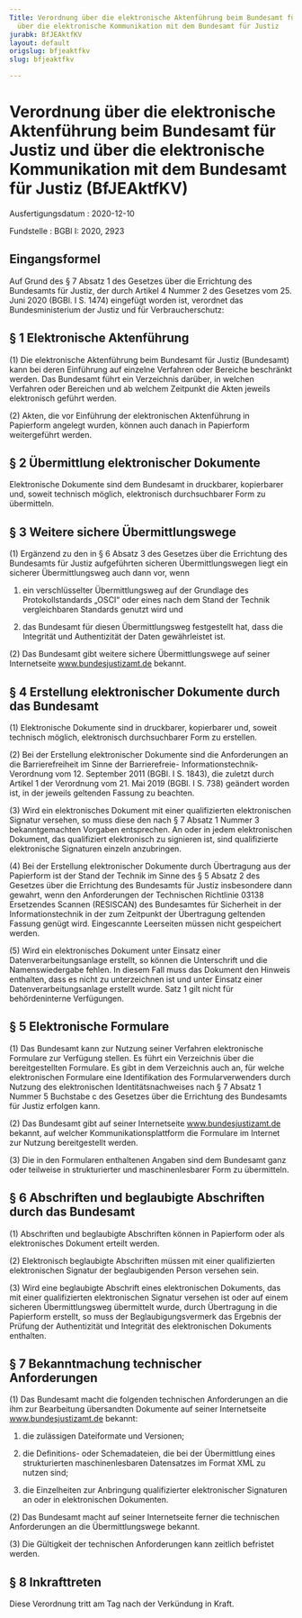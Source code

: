```yaml
---
Title: Verordnung über die elektronische Aktenführung beim Bundesamt für Justiz und
  über die elektronische Kommunikation mit dem Bundesamt für Justiz
jurabk: BfJEAktfKV
layout: default
origslug: bfjeaktfkv
slug: bfjeaktfkv

---
```


# Verordnung über die elektronische Aktenführung beim Bundesamt für Justiz und über die elektronische Kommunikation mit dem Bundesamt für Justiz (BfJEAktfKV)

Ausfertigungsdatum
:   2020-12-10

Fundstelle
:   BGBl I: 2020, 2923


## Eingangsformel

Auf Grund des § 7 Absatz 1 des Gesetzes über die Errichtung des
Bundesamts für Justiz, der durch Artikel 4 Nummer 2 des Gesetzes vom
25\. Juni 2020 (BGBl. I S. 1474) eingefügt worden ist, verordnet das
Bundesministerium der Justiz und für Verbraucherschutz:


## § 1 Elektronische Aktenführung

(1) Die elektronische Aktenführung beim Bundesamt für Justiz
(Bundesamt) kann bei deren Einführung auf einzelne Verfahren oder
Bereiche beschränkt werden. Das Bundesamt führt ein Verzeichnis
darüber, in welchen Verfahren oder Bereichen und ab welchem Zeitpunkt
die Akten jeweils elektronisch geführt werden.

(2) Akten, die vor Einführung der elektronischen Aktenführung in
Papierform angelegt wurden, können auch danach in Papierform
weitergeführt werden.


## § 2 Übermittlung elektronischer Dokumente

Elektronische Dokumente sind dem Bundesamt in druckbarer, kopierbarer
und, soweit technisch möglich, elektronisch durchsuchbarer Form zu
übermitteln.


## § 3 Weitere sichere Übermittlungswege

(1) Ergänzend zu den in § 6 Absatz 3 des Gesetzes über die Errichtung
des Bundesamts für Justiz aufgeführten sicheren Übermittlungswegen
liegt ein sicherer Übermittlungsweg auch dann vor, wenn

1.  ein verschlüsselter Übermittlungsweg auf der Grundlage des
    Protokollstandards „OSCI“ oder eines nach dem Stand der Technik
    vergleichbaren Standards genutzt wird und


2.  das Bundesamt für diesen Übermittlungsweg festgestellt hat, dass die
    Integrität und Authentizität der Daten gewährleistet ist.




(2) Das Bundesamt gibt weitere sichere Übermittlungswege auf seiner
Internetseite
www.bundesjustizamt.de              bekannt.


## § 4 Erstellung elektronischer Dokumente durch das Bundesamt

(1) Elektronische Dokumente sind in druckbarer, kopierbarer und,
soweit technisch möglich, elektronisch durchsuchbarer Form zu
erstellen.

(2) Bei der Erstellung elektronischer Dokumente sind die Anforderungen
an die Barrierefreiheit im Sinne der Barrierefreie-
Informationstechnik-Verordnung vom 12. September 2011 (BGBl. I S.
1843), die zuletzt durch Artikel 1 der Verordnung vom 21. Mai 2019
(BGBl. I
S. 738)              geändert worden ist, in der jeweils geltenden
Fassung zu beachten.

(3) Wird ein elektronisches Dokument mit einer qualifizierten
elektronischen Signatur versehen, so muss diese den nach § 7 Absatz 1
Nummer 3 bekanntgemachten Vorgaben entsprechen. An oder in jedem
elektronischen Dokument, das qualifiziert elektronisch zu signieren
ist, sind qualifizierte elektronische Signaturen einzeln anzubringen.

(4) Bei der Erstellung elektronischer Dokumente durch Übertragung aus
der Papierform ist der Stand der Technik im Sinne des § 5 Absatz 2 des
Gesetzes über die Errichtung des Bundesamts für Justiz insbesondere
dann gewahrt, wenn den Anforderungen der Technischen Richtlinie 03138
Ersetzendes Scannen (RESISCAN) des Bundesamtes für Sicherheit in der
Informationstechnik in der zum Zeitpunkt der Übertragung geltenden
Fassung genügt wird. Eingescannte Leerseiten müssen nicht gespeichert
werden.

(5) Wird ein elektronisches Dokument unter Einsatz einer
Datenverarbeitungsanlage erstellt, so können die Unterschrift und die
Namenswiedergabe fehlen. In diesem Fall muss das Dokument den Hinweis
enthalten, dass es nicht zu unterzeichnen ist und unter Einsatz einer
Datenverarbeitungsanlage erstellt wurde. Satz 1 gilt nicht für
behördeninterne Verfügungen.


## § 5 Elektronische Formulare

(1) Das Bundesamt kann zur Nutzung seiner Verfahren elektronische
Formulare zur Verfügung stellen. Es führt ein Verzeichnis über die
bereitgestellten Formulare. Es gibt in dem Verzeichnis auch an, für
welche elektronischen Formulare eine Identifikation des
Formularverwenders durch Nutzung des elektronischen
Identitätsnachweises nach § 7 Absatz 1 Nummer 5 Buchstabe c des
Gesetzes über die Errichtung des Bundesamts für Justiz erfolgen kann.

(2) Das Bundesamt gibt auf seiner Internetseite www.bundesjustizamt.de
bekannt, auf welcher Kommunikationsplattform die Formulare im Internet
zur Nutzung bereitgestellt werden.

(3) Die in den Formularen enthaltenen Angaben sind dem Bundesamt ganz
oder teilweise in strukturierter und maschinenlesbarer Form zu
übermitteln.


## § 6 Abschriften und beglaubigte Abschriften durch das Bundesamt

(1) Abschriften und beglaubigte Abschriften können in Papierform oder
als elektronisches Dokument erteilt werden.

(2) Elektronisch beglaubigte Abschriften müssen mit einer
qualifizierten elektronischen Signatur der beglaubigenden Person
versehen sein.

(3) Wird eine beglaubigte Abschrift eines elektronischen Dokuments,
das mit einer qualifizierten elektronischen Signatur versehen ist oder
auf einem sicheren Übermittlungsweg übermittelt wurde, durch
Übertragung in die Papierform erstellt, so muss der
Beglaubigungsvermerk das Ergebnis der Prüfung der Authentizität und
Integrität des elektronischen Dokuments enthalten.


## § 7 Bekanntmachung technischer Anforderungen

(1) Das Bundesamt macht die folgenden technischen Anforderungen an die
ihm zur Bearbeitung übersandten Dokumente auf seiner Internetseite
www.bundesjustizamt.de              bekannt:

1.  die zulässigen Dateiformate und Versionen;


2.  die Definitions- oder Schemadateien, die bei der Übermittlung eines
    strukturierten maschinenlesbaren Datensatzes im Format XML zu nutzen
    sind;


3.  die Einzelheiten zur Anbringung qualifizierter elektronischer
    Signaturen an oder in elektronischen Dokumenten.




(2) Das Bundesamt macht auf seiner Internetseite ferner die
technischen Anforderungen an die Übermittlungswege bekannt.

(3) Die Gültigkeit der technischen Anforderungen kann zeitlich
befristet werden.


## § 8 Inkrafttreten

Diese Verordnung tritt am Tag nach der Verkündung in Kraft.

